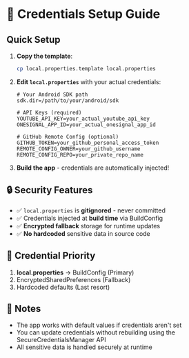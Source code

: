# 🔐 Credentials Setup Guide

## Quick Setup

1. **Copy the template**:
   ```bash
   cp local.properties.template local.properties
   ```

2. **Edit `local.properties`** with your actual credentials:
   ```properties
   # Your Android SDK path
   sdk.dir=/path/to/your/android/sdk
   
   # API Keys (required)
   YOUTUBE_API_KEY=your_actual_youtube_api_key
   ONESIGNAL_APP_ID=your_actual_onesignal_app_id
   
   # GitHub Remote Config (optional)
   GITHUB_TOKEN=your_github_personal_access_token
   REMOTE_CONFIG_OWNER=your_github_username
   REMOTE_CONFIG_REPO=your_private_repo_name
   ```

3. **Build the app** - credentials are automatically injected!

## 🔒 Security Features

- ✅ `local.properties` is **gitignored** - never committed
- ✅ Credentials injected at **build time** via BuildConfig
- ✅ **Encrypted fallback** storage for runtime updates
- ✅ **No hardcoded** sensitive data in source code

## 🎯 Credential Priority

1. **local.properties** → BuildConfig (Primary)
2. EncryptedSharedPreferences (Fallback)
3. Hardcoded defaults (Last resort)

## 📝 Notes

- The app works with default values if credentials aren't set
- You can update credentials without rebuilding using the SecureCredentialsManager API
- All sensitive data is handled securely at runtime